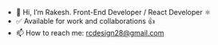 <!--- **RakeshC7/RakeshC7** is a ✨ _special_ ✨ repository because its `README.md` (this file) appears on your GitHub profile. --->

- 👋 Hi, I’m Rakesh. Front-End Developer / React Developer ⚛️
- ✅ Available for work and collaborations 👍
- 📫 How to reach me: rcdesign28@gmail.com


